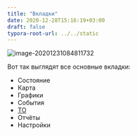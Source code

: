 ```yaml
---
title: "Вкладки"
date: 2020-12-28T15:16:19+03:00
draft: false
typora-root-url: ../../static
---
```


![image-20201231084811732](/image-20201231084811732.png)

Вот так выглядят все основные вкладки:

- Состояние
- Карта
- Графики
- События
- [ТО](/tabs/maintenance/)
- Отчёты
- Настройки

